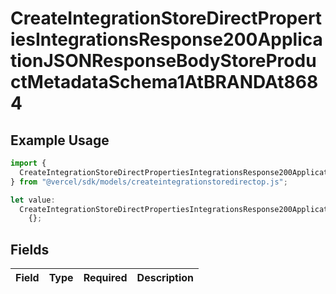 # CreateIntegrationStoreDirectPropertiesIntegrationsResponse200ApplicationJSONResponseBodyStoreProductMetadataSchema1AtBRANDAt8684

## Example Usage

```typescript
import {
  CreateIntegrationStoreDirectPropertiesIntegrationsResponse200ApplicationJSONResponseBodyStoreProductMetadataSchema1AtBRANDAt8684,
} from "@vercel/sdk/models/createintegrationstoredirectop.js";

let value:
  CreateIntegrationStoreDirectPropertiesIntegrationsResponse200ApplicationJSONResponseBodyStoreProductMetadataSchema1AtBRANDAt8684 =
    {};
```

## Fields

| Field       | Type        | Required    | Description |
| ----------- | ----------- | ----------- | ----------- |